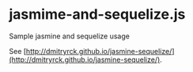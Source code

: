 # jasmime-and-sequelize.js

Sample jasmine and sequelize usage

See [http://dmitryrck.github.io/jasmine-sequelize/](http://dmitryrck.github.io/jasmine-sequelize/).
